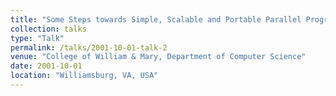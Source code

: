 ```yaml
---
title: "Some Steps towards Simple, Scalable and Portable Parallel Programming Models"
collection: talks
type: "Talk"
permalink: /talks/2001-10-01-talk-2
venue: "College of William & Mary, Department of Computer Science"
date: 2001-10-01
location: "Williamsburg, VA, USA"
---
```

